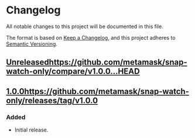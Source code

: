 # Changelog

All notable changes to this project will be documented in this file.

The format is based on [Keep a Changelog](https://keepachangelog.com/en/1.0.0/),
and this project adheres to [Semantic Versioning](https://semver.org/spec/v2.0.0.html).

## [Unreleased]https://github.com/metamask/snap-watch-only/compare/v1.0.0...HEAD

## [1.0.0]https://github.com/metamask/snap-watch-only/releases/tag/v1.0.0

### Added

- Initial release.

[Unreleased]: https://github.com/metamask/snap-watch-only/compare/v1.0.0...HEAD

[1.0.0]: https://github.com/metamask/snap-watch-only/releases/tag/v1.0.0
